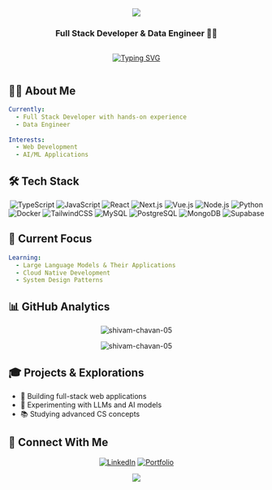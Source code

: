 <div align="center">
  <img src="https://capsule-render.vercel.app/api?type=waving&color=gradient&height=200&section=header&text=Shivam%20Chavan&fontSize=80&animation=fadeIn" />
</div>

<h3 align="center">Full Stack Developer & Data Engineer 👨‍💻</h3>

<div align="center" style="display: flex; justify-content: center;">
  
  [![Typing SVG](https://readme-typing-svg.demolab.com?font=Fira+Code&pause=1000&center=true&width=435&lines=Full+Stack+Developer;Data+Engineer)](https://git.io/typing-svg)
  
</div>

## 👨‍💻 About Me

```yaml
Currently:
  - Full Stack Developer with hands-on experience
  - Data Engineer
  
Interests:
  - Web Development
  - AI/ML Applications
```

## 🛠️ Tech Stack

<div align="center">
  
  ![TypeScript](https://img.shields.io/badge/TypeScript-007ACC?style=for-the-badge&logo=typescript&logoColor=white)
  ![JavaScript](https://img.shields.io/badge/JavaScript-F7DF1E?style=for-the-badge&logo=javascript&logoColor=black)
  ![React](https://img.shields.io/badge/React-20232A?style=for-the-badge&logo=react&logoColor=61DAFB)
  ![Next.js](https://img.shields.io/badge/Next.js-000000?style=for-the-badge&logo=nextdotjs&logoColor=white)
  ![Vue.js](https://img.shields.io/badge/Vue.js-35495E?style=for-the-badge&logo=vuedotjs&logoColor=4FC08D)
  ![Node.js](https://img.shields.io/badge/Node.js-339933?style=for-the-badge&logo=nodedotjs&logoColor=white)
  ![Python](https://img.shields.io/badge/Python-3776AB?style=for-the-badge&logo=python&logoColor=white)
  ![Docker](https://img.shields.io/badge/Docker-2CA5E0?style=for-the-badge&logo=docker&logoColor=white)
  ![TailwindCSS](https://img.shields.io/badge/Tailwind_CSS-38B2AC?style=for-the-badge&logo=tailwind-css&logoColor=white)
  ![MySQL](https://img.shields.io/badge/MySQL-005C84?style=for-the-badge&logo=mysql&logoColor=white)
  ![PostgreSQL](https://img.shields.io/badge/PostgreSQL-316192?style=for-the-badge&logo=postgresql&logoColor=white)
  ![MongoDB](https://img.shields.io/badge/MongoDB-4EA94B?style=for-the-badge&logo=mongodb&logoColor=white)
  ![Supabase](https://img.shields.io/badge/Supabase-181818?style=for-the-badge&logo=supabase&logoColor=white)
  
</div>

## 🎯 Current Focus

```yaml
Learning:
  - Large Language Models & Their Applications
  - Cloud Native Development
  - System Design Patterns
```

## 📊 GitHub Analytics

<p align="center">
  <img src="https://github-readme-stats.vercel.app/api/top-langs?username=shivam-chavan-05&show_icons=true&locale=en&layout=compact" alt="shivam-chavan-05" />
</p>

<p align="center">
  <img src="https://github-readme-streak-stats.herokuapp.com/?user=shivam-chavan-05" alt="shivam-chavan-05" />
</p>


## 🎓 Projects & Explorations

- 🚀 Building full-stack web applications
- 🤖 Experimenting with LLMs and AI models
- 📚 Studying advanced CS concepts

## 🤝 Connect With Me

<div align="center">
  
  [![LinkedIn](https://img.shields.io/badge/LinkedIn-0077B5?style=for-the-badge&logo=linkedin&logoColor=white)](https://www.linkedin.com/in/shivam-shashikant-chavan/)
  [![Portfolio](https://img.shields.io/badge/Portfolio-FF5722?style=for-the-badge&logo=vercel&logoColor=white)](https://www.shivamchavan.us/)
  
</div>

<div align="center">
  <img src="https://capsule-render.vercel.app/api?type=waving&color=gradient&height=100&section=footer" />
</div>


